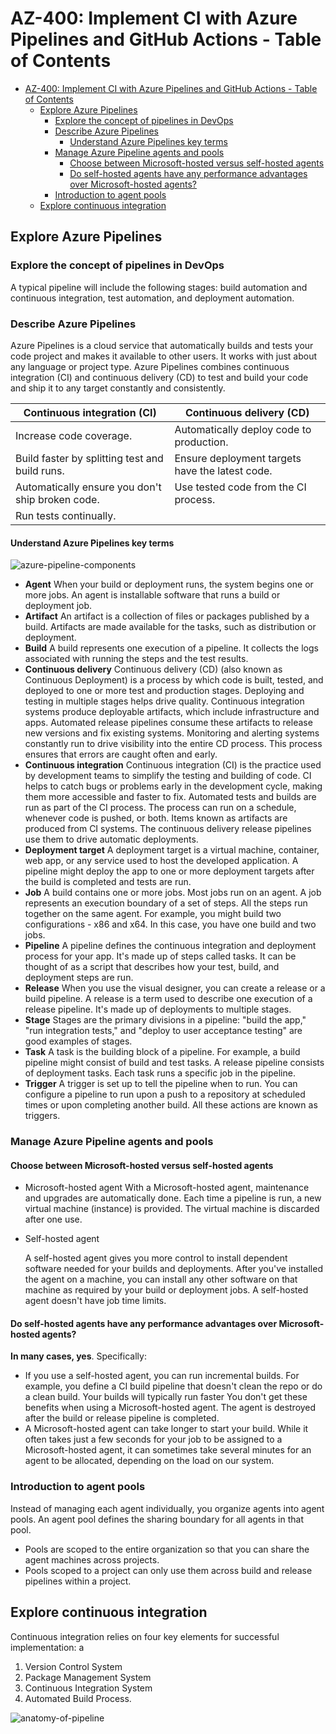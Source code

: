 # AZ-400: Implement CI with Azure Pipelines and GitHub Actions - Table of Contents

- [AZ-400: Implement CI with Azure Pipelines and GitHub Actions - Table of Contents](#az-400-implement-ci-with-azure-pipelines-and-github-actions---table-of-contents)
  - [Explore Azure Pipelines](#explore-azure-pipelines)
    - [Explore the concept of pipelines in DevOps](#explore-the-concept-of-pipelines-in-devops)
    - [Describe Azure Pipelines](#describe-azure-pipelines)
      - [Understand Azure Pipelines key terms](#understand-azure-pipelines-key-terms)
    - [Manage Azure Pipeline agents and pools](#manage-azure-pipeline-agents-and-pools)
      - [Choose between Microsoft-hosted versus self-hosted agents](#choose-between-microsoft-hosted-versus-self-hosted-agents)
      - [Do self-hosted agents have any performance advantages over Microsoft-hosted agents?](#do-self-hosted-agents-have-any-performance-advantages-over-microsoft-hosted-agents)
    - [Introduction to agent pools](#introduction-to-agent-pools)
  - [Explore continuous integration](#explore-continuous-integration)

## Explore Azure Pipelines

### Explore the concept of pipelines in DevOps

A typical pipeline will include the following stages: build automation and continuous integration, test automation, and deployment automation.

### Describe Azure Pipelines

Azure Pipelines is a cloud service that automatically builds and tests your code project and makes it available to other users. It works with just about any language or project type.
Azure Pipelines combines continuous integration (CI) and continuous delivery (CD) to test and build your code and ship it to any target constantly and consistently.

| Continuous integration (CI)                      | Continuous delivery (CD)                        |
| ------------------------------------------------ | ----------------------------------------------- |
| Increase code coverage.                          | Automatically deploy code to production.        |
| Build faster by splitting test and build runs.   | Ensure deployment targets have the latest code. |
| Automatically ensure you don't ship broken code. | Use tested code from the CI process.            |
| Run tests continually.                           |                                                 |

#### Understand Azure Pipelines key terms

![azure-pipeline-components](https://learn.microsoft.com/en-us/training/wwl-azure/explore-azure-pipelines/media/key-pipeline-concepts-overview-ca80c85c.png)

- **Agent**
    When your build or deployment runs, the system begins one or more jobs. An agent is installable software that runs a build or deployment job.
- **Artifact**
    An artifact is a collection of files or packages published by a build. Artifacts are made available for the tasks, such as distribution or deployment.
- **Build**
    A build represents one execution of a pipeline. It collects the logs associated with running the steps and the test results.
- **Continuous delivery**
    Continuous delivery (CD) (also known as Continuous Deployment) is a process by which code is built, tested, and deployed to one or more test and production stages. Deploying and testing in multiple stages helps drive quality. Continuous integration systems produce deployable artifacts, which include infrastructure and apps. Automated release pipelines consume these artifacts to release new versions and fix existing systems. Monitoring and alerting systems constantly run to drive visibility into the entire CD process. This process ensures that errors are caught often and early.
- **Continuous integration**
    Continuous integration (CI) is the practice used by development teams to simplify the testing and building of code. CI helps to catch bugs or problems early in the development cycle, making them more accessible and faster to fix. Automated tests and builds are run as part of the CI process. The process can run on a schedule, whenever code is pushed, or both. Items known as artifacts are produced from CI systems. The continuous delivery release pipelines use them to drive automatic deployments.
- **Deployment target**
    A deployment target is a virtual machine, container, web app, or any service used to host the developed application. A pipeline might deploy the app to one or more deployment targets after the build is completed and tests are run.
- **Job**
    A build contains one or more jobs. Most jobs run on an agent. A job represents an execution boundary of a set of steps. All the steps run together on the same agent. For example, you might build two configurations - x86 and x64. In this case, you have one build and two jobs.
- **Pipeline**
    A pipeline defines the continuous integration and deployment process for your app. It's made up of steps called tasks. It can be thought of as a script that describes how your test, build, and deployment steps are run.
- **Release**
    When you use the visual designer, you can create a release or a build pipeline. A release is a term used to describe one execution of a release pipeline. It's made up of deployments to multiple stages.
- **Stage**
    Stages are the primary divisions in a pipeline: "build the app," "run integration tests," and "deploy to user acceptance testing" are good examples of stages.
- **Task**
    A task is the building block of a pipeline. For example, a build pipeline might consist of build and test tasks. A release pipeline consists of deployment tasks. Each task runs a specific job in the pipeline.
- **Trigger**
    A trigger is set up to tell the pipeline when to run. You can configure a pipeline to run upon a push to a repository at scheduled times or upon completing another build. All these actions are known as triggers.

### Manage Azure Pipeline agents and pools

#### Choose between Microsoft-hosted versus self-hosted agents

- Microsoft-hosted agent
    With a Microsoft-hosted agent, maintenance and upgrades are automatically done. Each time a pipeline is run, a new virtual machine (instance) is provided. The virtual machine is discarded after one use.
- Self-hosted agent

    A self-hosted agent gives you more control to install dependent software needed for your builds and deployments.
    After you've installed the agent on a machine, you can install any other software on that machine as required by your build or deployment jobs.
    A self-hosted agent doesn't have job time limits.

#### Do self-hosted agents have any performance advantages over Microsoft-hosted agents?

**In many cases, yes**. Specifically:

- If you use a self-hosted agent, you can run incremental builds. For example, you define a CI build pipeline that doesn't clean the repo or do a clean build. Your builds will typically run faster
  You don't get these benefits when using a Microsoft-hosted agent. The agent is destroyed after the build or release pipeline is completed.
- A Microsoft-hosted agent can take longer to start your build. While it often takes just a few seconds for your job to be assigned to a Microsoft-hosted agent, it can sometimes take several
  minutes for an agent to be allocated, depending on the load on our system.

### Introduction to agent pools

Instead of managing each agent individually, you organize agents into agent pools. An agent pool defines the sharing boundary for all agents in that pool.

- Pools are scoped to the entire organization so that you can share the agent machines across projects.
- Pools scoped to a project can only use them across build and release pipelines within a project.

## Explore continuous integration

Continuous integration relies on four key elements for successful implementation: a

1. Version Control System
2. Package Management System
3. Continuous Integration System  
4. Automated Build Process.

![anatomy-of-pipeline](https://learn.microsoft.com/en-us/training/modules/integrate-azure-pipelines/2-describe-anatomy-of-pipeline)
